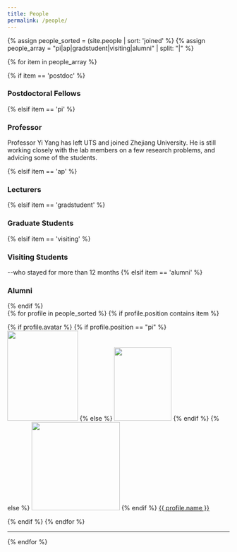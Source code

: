 ```yaml
---
title: People
permalink: /people/
---
```




<!--{% assign people_array = "pi|ap|postdoc|gradstudent|visiting|alumni" | split: "|" %}-->

{% assign people_sorted = (site.people | sort: 'joined' %}
{% assign people_array = "pi|ap|gradstudent|visiting|alumni" | split: "|" %}

{% for item in people_array %}



<div class="pos_header">
{% if item == 'postdoc' %}
<h3>Postdoctoral Fellows</h3>
 {% elsif item == 'pi' %}
<h3>Professor</h3>
 Professor Yi Yang has left UTS and joined Zhejiang University. He is still working closely with the lab members on a few research problems, and advicing some of the students.  
 
 {% elsif item == 'ap' %}


 
<h3>Lecturers</h3>
 {% elsif item == 'gradstudent' %}
<h3>Graduate Students</h3>
 {% elsif item == 'visiting' %}
<h3>Visiting Students</h3>
 --who stayed for more than 12 months 
 {% elsif item == 'alumni' %}
<h3>Alumni</h3>
{% endif %}
</div>

<div class="content list people">
  {% for profile in people_sorted %}
    {% if profile.position contains item %}
    <div class="list-item-people">
      <p class="list-post-title">
        {% if profile.avatar %}
            {% if profile.position == "pi" %}
                <a href="{{ site.baseurl }}{{ profile.url }}"><img width="160" height="204" src="{{site.baseurl}}/images/people/{{profile.avatar}}"></a>
            {% else %}
                <a href="{{ site.baseurl }}{{ profile.url }}"><img width="130" height="166" src="{{site.baseurl}}/images/people/{{profile.avatar}}"></a>
            {% endif %}
        {% else %}
        <a href="{{ site.baseurl }}{{ profile.url }}"><img width="200" src="http://evansheline.com/wp-content/uploads/2011/02/facebook-Storm-Trooper.jpg"></a>
        {% endif %}
        <a class="name" href="{{ site.baseurl }}{{ profile.url }}">{{ profile.name }}</a>
      </p>
    </div>    
    {% endif %}
  {% endfor %}
</div>
<hr>
{% endfor %}
